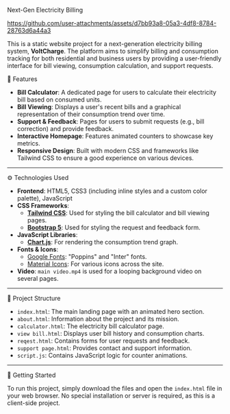  Next-Gen Electricity Billing


https://github.com/user-attachments/assets/d7bb93a8-05a3-4df8-8784-28763d6a44a3

This is a static website project for a next-generation electricity billing system, **VoltCharge**. The platform aims to simplify billing and consumption tracking for both residential and business users by providing a user-friendly interface for bill viewing, consumption calculation, and support requests.

🚀 Features

* **Bill Calculator**: A dedicated page for users to calculate their electricity bill based on consumed units.
* **Bill Viewing**: Displays a user's recent bills and a graphical representation of their consumption trend over time.
* **Support & Feedback**: Pages for users to submit requests (e.g., bill correction) and provide feedback.
* **Interactive Homepage**: Features animated counters to showcase key metrics.
* **Responsive Design**: Built with modern CSS and frameworks like Tailwind CSS to ensure a good experience on various devices.

---
⚙️ Technologies Used

* **Frontend**: HTML5, CSS3 (including inline styles and a custom color palette), JavaScript
* **CSS Frameworks**:
    * [**Tailwind CSS**](https://tailwindcss.com/): Used for styling the bill calculator and bill viewing pages.
    * [**Bootstrap 5**](https://getbootstrap.com/): Used for styling the request and feedback form.
* **JavaScript Libraries**:
    * [**Chart.js**](https://www.chartjs.org/): For rendering the consumption trend graph.
* **Fonts & Icons**:
    * [Google Fonts](https://fonts.google.com/): "Poppins" and "Inter" fonts.
    * [Material Icons](https://fonts.google.com/icons): For various icons across the site.
* **Video**: `main video.mp4` is used for a looping background video on several pages.

---

📂 Project Structure

* `index.html`: The main landing page with an animated hero section.
* `about.html`: Information about the project and its mission.
* `calculator.html`: The electricity bill calculator page.
* `view bill.html`: Displays user bill history and consumption charts.
* `reqest.html`: Contains forms for user requests and feedback.
* `support page.html`: Provides contact and support information.
* `script.js`: Contains JavaScript logic for counter animations.

---
🚀 Getting Started

To run this project, simply download the files and open the `index.html` file in your web browser. No special installation or server is required, as this is a client-side project.





